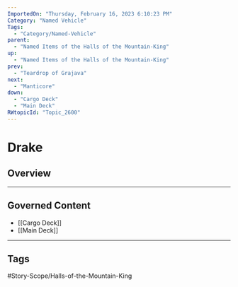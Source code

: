 ```yaml
---
ImportedOn: "Thursday, February 16, 2023 6:10:23 PM"
Category: "Named Vehicle"
Tags:
  - "Category/Named-Vehicle"
parent:
  - "Named Items of the Halls of the Mountain-King"
up:
  - "Named Items of the Halls of the Mountain-King"
prev:
  - "Teardrop of Grajava"
next:
  - "Manticore"
down:
  - "Cargo Deck"
  - "Main Deck"
RWtopicId: "Topic_2600"
---
```

# Drake
## Overview
---
## Governed Content
- [[Cargo Deck]]
- [[Main Deck]]


---
## Tags
#Story-Scope/Halls-of-the-Mountain-King

